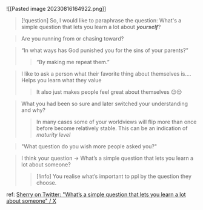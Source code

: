 ![[Pasted image 20230816164922.png]]

>[!question] So, I would like to paraphrase the question:
 What's a simple question that lets you learn a lot about _**yourself**_?

> Are you running from or chasing toward?

> “In what ways has God punished you for the sins of your parents?”
> > “By making me repeat them.”

> I like to ask a person what their favorite thing about themselves is…. Helps you learn what they value
> > It also just makes people feel great about themselves 😌😌

> What you had been so sure and later switched your understanding and why?
> > In many cases some of your worldviews will flip more than once before become relatively stable. This can be an indication of *maturity level*

> "What question do you wish more people asked you?"

> I think your question -> What’s a simple question that lets you learn a lot about someone? 
> > [!info] You realise what’s important to ppl by the question they choose.

ref: [Sherry on Twitter: "What’s a simple question that lets you learn a lot about someone" / X](https://twitter.com/SchrodingrsBrat/status/1688959183964581890)
